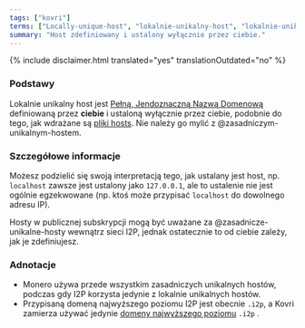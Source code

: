 ```yaml
---
tags: ["kovri"]
terms: ["Locally-unique-host", "lokalnie-unikalny-host", "lokalnie-unikalnego-hosta", "lokalnie-unikalnym-hostem", "lokalnie-unikalnym-hoście", "lokalnym-unikalnym-hostem", "lokalnego-unikalnego-hosta"]
summary: "Host zdefiniowany i ustalony wyłącznie przez ciebie."
---
```


{% include disclaimer.html translated="yes" translationOutdated="no" %}
### Podstawy

Lokalnie unikalny host jest [Pełną, Jendoznaczną Nazwą Domenową](https://en.wikipedia.org/wiki/FQDN) definiowaną przez **ciebie** i ustaloną wyłącznie przez ciebie, podobnie do tego, jak wdrażane są [pliki hosts](https://en.wikipedia.org/wiki/Hosts_(file)). Nie należy go mylić z @zasadniczym-unikalnym-hostem.

### Szczegółowe informacje

Możesz podzielić się swoją interpretacją tego, jak ustalany jest host, np. `localhost` zawsze jest ustalony jako `127.0.0.1`, ale to ustalenie nie jest ogólnie egzekwowane (np. ktoś może przypisać `localhost` do dowolnego adresu IP).

Hosty w publicznej subskrypcji mogą być uważane za @zasadnicze-unikalne-hosty wewnątrz sieci I2P, jednak ostatecznie to od ciebie zależy, jak je zdefiniujesz.

### Adnotacje

- Monero używa przede wszystkim zasadniczych unikalnych hostów, podczas gdy I2P korzysta jedynie z lokalnie unikalnych hostów.
- Przypisaną domeną najwyższego poziomu I2P jest obecnie `.i2p`, a Kovri zamierza używać jedynie [domeny najwyższego poziomu](https://en.wikipedia.org/wiki/Top_level_domain) `.i2p` .
